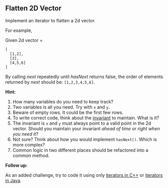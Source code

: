 ## Flatten 2D Vector

Implement an iterator to flatten a 2d vector.

For example,

Given 2d vector =

```
[
  [1,2],
  [3],
  [4,5,6]
]
```

By calling *next* repeatedly until *hasNext* returns false, the order of elements returned by *next* should be: `[1,2,3,4,5,6]`.

**Hint:**

1. How many variables do you need to keep track?
2. Two variables is all you need. Try with `x` and `y`.
3. Beware of empty rows. It could be the first few rows.
4. To write correct code, think about the [invariant](https://en.wikipedia.org/wiki/Invariant_(computer_science)) to maintain. What is it?
5. The invariant is `x` and `y` must always point to a valid point in the 2d vector. Should you maintain your invariant *ahead of time* or *right when you need it*?
6. Not sure? Think about how you would implement `hasNext()`. Which is more complex?
7. Common logic in two different places should be refactored into a common method.

**Follow up:**

As an added challenge, try to code it using only [iterators in C++](http://www.cplusplus.com/reference/iterator/iterator/) or [iterators in Java](http://docs.oracle.com/javase/7/docs/api/java/util/Iterator.html).